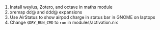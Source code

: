 1. Install weylus, Zotero, and octave in maths module
2. xremap dd@ and ddd@ expansions
3. Use AirStatus to show airpod charge in status bar in GNOME on laptops
4. Change `$DRY_RUN_CMD` to `run` in modules/activation.nix

